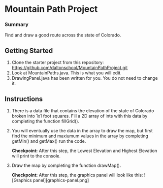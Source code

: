 # Mountain Path Project

### Summary
Find and draw a good route across the state of Colorado.

## Getting Started
1. Clone the starter project from this repository: https://github.com/daltonschool/MountainPathProject.git
2. Look at MountainPaths.java. This is what you will edit.
3. DrawingPanel.java has been written for you. You do not need to change it.

## Instructions
1. There is a data file that contains the elevation of the state of Colorado broken into 1x1 foot squares. Fill a 2D array of ints with this data by completing the function fillGrid().
1. You will eventually use the data in the array to draw the map, but first find the minimum and maxiumum values in the array by completing getMin() and getMax() run the code. 

   **Checkpoint:** After this step, the Lowest Elevation and Highest Elevation will print to the console.
1. Draw the map by completing the function drawMap().

   **Checkpoint:** After this step, the graphics panel will look like this:
   ![Graphics panel][graphics-panel.png]

